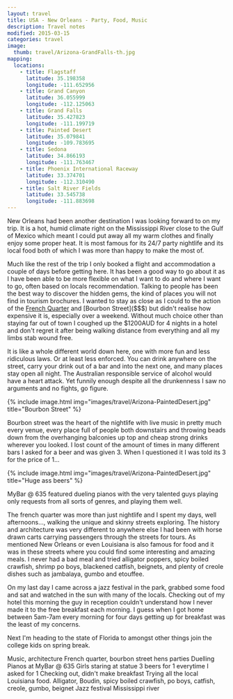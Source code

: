 ```yaml
---
layout: travel
title: USA - New Orleans - Party, Food, Music
description: Travel notes
modified: 2015-03-15
categories: travel
image:
  thumb: travel/Arizona-GrandFalls-th.jpg
mapping:
  locations:
    - title: Flagstaff
      latitude: 35.198358
      longitude: -111.652956
    - title: Grand Canyon
      latitude: 36.055999
      longitude: -112.125063
    - title: Grand Falls
      latitude: 35.427823
      longitude: -111.199719
    - title: Painted Desert
      latitude: 35.079841
      longitude: -109.783695
    - title: Sedona
      latitude: 34.866193
      longitude: -111.763467
    - title: Phoenix International Raceway
      latitude: 33.374701
      longitude: -112.310490
    - title: Salt River Fields
      latitude: 33.545738
      longitude: -111.883698
---
```


New Orleans had been another destination I was looking forward to on my trip. It is a hot, humid climate right on the Mississippi River close to the Gulf of Mexico which meant I could put away all my warm clothes and finally enjoy some proper heat. It is most famous for its 24/7 party nightlife and its local food both of which I was more than happy to make the most of.

Much like the rest of the trip I only booked a flight and accommodation a couple of days before getting here. It has been a good way to go about it as I have been able to be more flexible on what I want to do and where I want to go, often based on locals recommendation. Talking to people has been the best way to discover the hidden gems, the kind of places you will not find in tourism brochures. I wanted to stay as close as I could to the action of the [French Quarter]($$$) and [Bourbon Street]($$$) but didn't realise how expensive it is, especially over a weekend. Without much choice other than staying far out of town I coughed up the $1200AUD for 4 nights in a hotel and don't regret it after being walking distance from everything and all my limbs stab wound free.

It is like a whole different world down here, one with more fun and less ridiculous laws. Or at least less enforced. You can drink anywhere on the street, carry your drink out of a bar and into the next one, and many places stay open all night. The Australian responsible service of alcohol would have a heart attack. Yet funnily enough despite all the drunkenness I saw no arguments and no fights, go figure.

{% include image.html img="images/travel/Arizona-PaintedDesert.jpg" title="Bourbon Street" %}

Bourbon street was the heart of the nightlife with live music in pretty much every venue, every place full of people both downstairs and throwing beads down from the overhanging balconies up top and cheap strong drinks wherever you looked. I lost count of the amount of times in many different bars I asked for a beer and was given 3. When I questioned it I was told its 3 for the price of 1...

{% include image.html img="images/travel/Arizona-PaintedDesert.jpg" title="Huge ass beers" %}

MyBar @ 635 featured dueling pianos with the very talented guys playing only requests from all sorts of genres, and playing them well.

The french quarter was more than just nightlife and I spent my days, well afternoons..., walking the unique and skinny streets exploring. The history and architecture was very different to anywhere else I had been with horse drawn carts carrying passengers through the streets for tours. As mentioned New Orleans or even Louisiana is also famous for food and it was in these streets where you could find some interesting and amazing meals. I never had a bad meal and tried alligator poppers, spicy boiled crawfish, shrimp po boys, blackened catfish, beignets, and plenty of creole dishes such as jambalaya, gumbo and etouffee.

On my last day I came across a jazz festival in the park, grabbed some food and sat and watched in the sun with many of the locals. Checking out of my hotel this morning the guy in reception couldn't understand how I never made it to the free breakfast each morning. I guess when I got home between 5am-7am every morning for four days getting up for breakfast was the least of my concerns.

Next I'm heading to the state of Florida to amongst other things join the college kids on spring break.


Music, architecture
French quarter, bourbon street
hens parties
Duelling Pianos at MyBar @ 635
Girls staring at statue
3 beers for 1 everytime I asked for 1
Checking out, didn't make breakfast
Trying all the local Louisiana food. Alligator, Boudin, spicy boiled crawfish, po boys, catfish, creole, gumbo, beignet
Jazz festival
Mississippi river